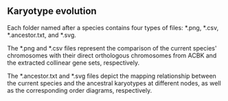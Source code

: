 ## Karyotype evolution

Each folder named after a species contains four types of files: *.png, *.csv, *.ancestor.txt, and *.svg.

The *.png and *.csv files represent the comparison of the current species' chromosomes with their direct orthologous chromosomes from ACBK and the extracted collinear gene sets, respectively.

The *.ancestor.txt and *.svg files depict the mapping relationship between the current species and the ancestral karyotypes at different nodes, as well as the corresponding order diagrams, respectively.